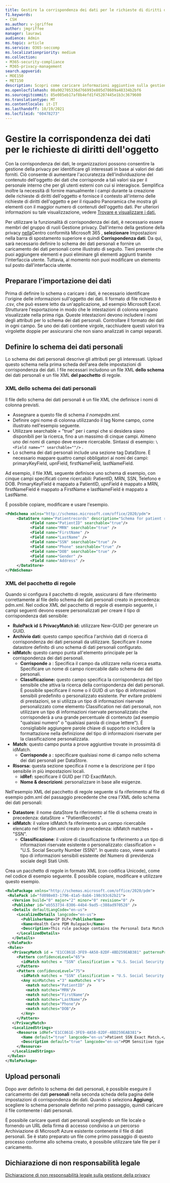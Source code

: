 ```yaml
---
title: Gestire la corrispondenza dei dati per le richieste di diritti dell'oggetto nella gestione della privacy
f1.keywords:
- CSH
ms.author: v-jgriffee
author: jmgriffee
manager: laurawi
audience: Admin
ms.topic: article
ms.service: O365-seccomp
ms.localizationpriority: medium
ms.collection:
- M365-security-compliance
- M365-privacy-management
search.appverid:
- MOE150
- MET150
description: Scopri come caricare informazioni aggiuntive sulla gestione della privacy sugli interessati.
ms.openlocfilehash: 00a902705336d766993e805d78609a48334b2bf6
ms.sourcegitcommit: 85e085eb17af8b4efd1f45207445e1b3c3679600
ms.translationtype: MT
ms.contentlocale: it-IT
ms.lasthandoff: 10/19/2021
ms.locfileid: "60478273"
---
```

# <a name="manage-data-matching-for-subject-rights-requests"></a>Gestire la corrispondenza dei dati per le richieste di diritti dell'oggetto

Con la corrispondenza dei dati, le organizzazioni possono consentire la gestione della privacy per identificare gli interessati in base ai valori dei dati forniti. Ciò consente di aumentare l'accuratezza dell'individuazione del contenuto dell'oggetto dei dati che corrisponde a tali valori sia per il personale interno che per gli utenti esterni con cui si interagisce. Semplifica inoltre la necessità di fornire manualmente i campi durante la creazione delle richieste di diritti dell'oggetto e fornisce il contesto all'interno delle richieste di diritti dell'oggetto e per il riquadro Panoramica che mostra gli elementi con il maggior numero di contenuti dell'oggetto dati. Per ulteriori informazioni su tale visualizzazione, vedere [Trovare e visualizzare i dati.](privacy-management-data-profile.md#items-with-the-most-data-subject-content)

Per utilizzare la funzionalità di corrispondenza dei dati, è necessario essere membri del gruppo di ruoli Gestione privacy. Dall'interno della gestione della privacy [nella](https://compliance.microsoft.com/)Centro conformità Microsoft 365 , **selezionare** Impostazioni nella barra di spostamento superiore e quindi **Corrispondenza dati**. Da qui, sarà necessario definire lo schema dei dati personali e fornire un caricamento dei dati personali come illustrato di seguito. Tieni presente che puoi aggiungere elementi e puoi eliminare gli elementi aggiunti tramite l'interfaccia utente. Tuttavia, al momento non puoi modificare un elemento sul posto dall'interfaccia utente.

## <a name="prepare-for-data-import"></a>Preparare l'importazione dei dati

Prima di definire lo schema o caricare i dati, è necessario identificare l'origine delle informazioni sull'oggetto dei dati. Il formato di file richiesto è .csv, che può essere letto da un'applicazione, ad esempio Microsoft Excel. Strutturare l'esportazione in modo che le intestazioni di colonna vengano visualizzate nella prima riga. Queste intestazioni devono includere i nomi degli attributi per lo schema dei dati personali. Controllare il formato dei dati in ogni campo. Se uno dei dati contiene virgole, racchiudere questi valori tra virgolette doppie per assicurarsi che non siano analizzati in campi separati.

## <a name="define-the-personal-data-schema"></a>Definire lo schema dei dati personali

Lo schema dei dati personali descrive gli attributi per gli interessati. Upload questo schema nella prima scheda dell'area delle impostazioni di corrispondenza dei dati. I file necessari includono un file XML **dello schema** dei dati personali e un file XML **del pacchetto** di regole.

### <a name="personal-data-schema-xml"></a>XML dello schema dei dati personali

Il file dello schema dei dati personali è un file XML che definisce i nomi di colonna previsti.

- Assegnare a questo file di schema *il nomepdm.xml*.
- Definire ogni nome di colonna utilizzando il tag Nome campo, come illustrato nell'esempio seguente.
- Utilizzare searchable = "true" per i campi che si desidera siano disponibili per la ricerca, fino a un massimo di cinque campi. Almeno uno dei nomi di campo deve essere ricercabile. Sintassi di esempio: `\<Field name="" searchable=""/>` .
- Lo schema dei dati personali include una sezione tag DataStore. È necessario mappare quattro campi obbligatori ai nomi dei campi: primaryKeyField, upnField, firstNameField, lastNameField.

Ad esempio, il file XML seguente definisce uno schema di esempio, con cinque campi specificati come ricercabili: PatientID, MRN, SSN, Telefono e DOB. PrimaryKeyField è mappato a PatientID, upnField è mappato a MRN, firstNameField è mappato a FirstName e lastNameField è mappato a LastName.

È possibile copiare, modificare e usare l'esempio.

 ```xml
<PdmSchema xmlns="http://schemas.microsoft.com/office/2020/pdm">
      <DataStore name="Patientrecords" description="Schema for patient records" version="1" primaryKeyField="PatientID" upnField="MRN" firstNameField="FirstName" lastNameField="LastName">
            <Field name="PatientID" searchable="true"/>
            <Field name="MRN" searchable="true" />
            <Field name="FirstName" />
            <Field name="LastName" />
            <Field name="SSN" searchable="true" />
            <Field name="Phone" searchable="true" />
            <Field name="DOB" searchable="true" />
            <Field name="Gender" />
            <Field name="Address" />
      </DataStore>
</PdmSchema>
 ```

### <a name="rule-package-xml"></a>XML del pacchetto di regole

Quando si configura il pacchetto di regole, assicurarsi di fare riferimento correttamente al file dello schema dei dati personali creato in precedenza: pdm.xml. Nel codice XML del pacchetto di regole di esempio seguente, i campi seguenti devono essere personalizzati per creare il tipo di corrispondenza dati sensibile:

- **RulePack id**  &  **PrivacyMatch id:** utilizzare New-GUID per generare un GUID.
- **Archivio dati**: questo campo specifica l'archivio dati di ricerca di corrispondenza dei dati personali da utilizzare. Specificare il nome datastore definito di uno schema di dati personali configurato.
- **idMatch:** questo campo punta all'elemento principale per la corrispondenza dei dati personali.
  - **Corrisponde** a : Specifica il campo da utilizzare nella ricerca esatta. Specificare un nome di campo ricercabile dallo schema dei dati personali.
  - **Classificazione:** questo campo specifica la corrispondenza del tipo sensibile che attiva la ricerca della corrispondenza dei dati personali. È possibile specificare il nome o il GUID di un tipo di informazioni sensibili predefinito o personalizzato esistente. Per evitare problemi di prestazioni, se si utilizza un tipo di informazioni riservate personalizzato come elemento Classification nei dati personali, non utilizzare un tipo di informazioni riservate personalizzato che corrisponderà a una grande percentuale di contenuto (ad esempio "qualsiasi numero" o "qualsiasi parola di cinque lettere"). È consigliabile aggiungere parole chiave di supporto o includere la formattazione nella definizione del tipo di informazioni riservate per la classificazione personalizzata.
- **Match**: questo campo punta a prove aggiuntive trovate in prossimità di idMatch.
  - **Corrisponde** a : specificare qualsiasi nome di campo nello schema dei dati personali per DataStore.
- **Risorsa:** questa sezione specifica il nome e la descrizione per il tipo sensibile in più impostazioni locali.
  - **idRef:** specificare il GUID per l'ID ExactMatch.
  - **Nome & descrizioni**: personalizzare in base alle esigenze.

Nell'esempio XML del pacchetto di regole seguente si fa riferimento al file di esempio pdm.xml del passaggio precedente che crea l'XML dello schema dei dati personali:

- **Datastore**: il nome dataStore fa riferimento al file di schema creato in precedenza: dataStore = "PatientRecords".
- **idMatch**: il valore idMatch fa riferimento a un campo ricercabile elencato nel file pdm.xml creato in precedenza: idMatch matches = "SSN".
  - **Classificazione**: il valore di classificazione fa riferimento a un tipo di informazioni riservate esistente o personalizzato: classification = "U.S. Social Security Number (SSN)". In questo caso, viene usato il tipo di informazioni sensibili esistente del Numero di previdenza sociale degli Stati Uniti.

Crea un pacchetto di regole in formato XML (con codifica Unicode), come nel codice di esempio seguente. È possibile copiare, modificare e utilizzare questo esempio.

 ```xml
<RulePackage xmlns="http://schemas.microsoft.com/office/2020/pdm">
  <RulePack id="fd098e03-1796-41a5-8ab6-198c93c62b21">
    <Version build="0" major="2" minor="0" revision="0" />
    <Publisher id="eb553734-8306-44b4-9ad5-c388ad970528" />
    <Details defaultLangCode="en-us">
      <LocalizedDetails langcode="en-us">
        <PublisherName>IP DLP</PublisherName>
        <Name>Health Care PDM Rulepack</Name>
        <Description>This rule package contains the Personal Data Match sensitive type for health care sensitive types.</Description>
      </LocalizedDetails>
    </Details>
  </RulePack>
  <Rules>
    <PrivacyMatch id = "E1CC861E-3FE9-4A58-82DF-4BD259EAB381" patternsProximity = "300" dataStore ="PatientRecords" recommendedConfidence = "65" >
      <Pattern confidenceLevel="65">
        <idMatch matches = "SSN" classification = "U.S. Social Security Number (SSN)" />
      </Pattern>
      <Pattern confidenceLevel="75">
        <idMatch matches = "SSN" classification = "U.S. Social Security Number (SSN)" />
        <Any minMatches ="3" maxMatches ="6">
          <match matches="PatientID" />
          <match matches="MRN"/>
          <match matches="FirstName"/>
          <match matches="LastName"/>
          <match matches="Phone"/>
          <match matches="DOB"/>
        </Any>
      </Pattern>
    </PrivacyMatch>
    <LocalizedStrings>
      <Resource idRef="E1CC861E-3FE9-4A58-82DF-4BD259EAB381">
        <Name default="true" langcode="en-us">Patient SSN Exact Match.</Name>
        <Description default="true" langcode="en-us">PDM Sensitive type for detecting Patient SSN.</Description>
      </Resource>
    </LocalizedStrings>
  </Rules>
</RulePackage>
 ```

## <a name="upload-personal-data"></a>Upload personali
Dopo aver definito lo schema dei dati personali, è possibile eseguire il caricamento dei dati **personali** nella seconda scheda della pagina delle impostazioni di corrispondenza dei dati. Quando si seleziona **Aggiungi**, scegliere lo schema personale definito nel primo passaggio, quindi caricare il file contenente i dati personali.

È possibile caricare questi dati personali scegliendo un file locale o fornendo un URL della firma di accesso condiviso a un percorso Archiviazione di Microsoft Azure esistente contenente il file di dati personali.
Se è stato preparato un file come primo passaggio di questo processo conforme allo schema creato, è possibile utilizzare tale file per il caricamento.

## <a name="legal-disclaimer"></a>Dichiarazione di non responsabilità legale

[Dichiarazione di non responsabilità legale sulla gestione della privacy](privacy-management-disclaimer.md)
